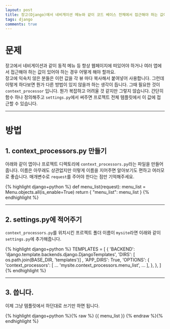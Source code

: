 ```yaml
---
layout: post
title: 장고(Django)에서 네비게이션 메뉴와 같이 코드 베이스 전체에서 접근해야 하는 값이 있다면 어떻게 해야 할까요?
tags: django
comments: true
---
```


# 문제

장고에서 네비게이션과 같이 동적 메뉴 등 항상 웹페이지에 떠있어야 하거나 여러 앱에서 접근해야 하는 값이 있어야 하는 경우 어떻게 해야 할까요.  
장고에 익숙치 않은 분들은 이런 값을 각 뷰 마다 복사해서 붙여넣어 사용합니다. 그런데 이렇게 하다보면 뭔가 다른 방법이 있지 않을까 하는 생각이 듭니다. 그때 필요한 것이 `context_processor` 입니다. 뭔가 복잡하고 어려울 것 같지만 그렇지 않습니다. 간단히 함수 하나 정의해주고 `settings.py`에서 써주면 프로젝트 전체 템플릿에서 이 값에 접근할 수 있습니다.  

---

# 방법

## 1. context_processors.py 만들기
아래와 같이 앱이나 프로젝트 디렉토리에 `context_processors.py`라는 파일을 만들어줍니다. 이름은 아무래도 상관없지만 이렇게 이름을 지어주면 알아보기도 편하고 여러모로 좋습니다. 매개변수로 `request`를 주어야 한다는 점만 기억해주세요.  

{% highlight django+python %}
def menu_list(request):
    menu_list = Menu.objects.all(is_enable=True)
    return {
        "menu_list": menu_list
    }
{% endhighlight %}

---

## 2. settings.py에 적어주기  
`context_processors.py`를 위치시킨 프르젝트 폴더 이름이 `mysite`라면 이래와 같이 `settings.py`에 추가해줍니다.  

{% highlight django+python %}
TEMPLATES = [
    {
        'BACKEND': 'django.template.backends.django.DjangoTemplates',
        'DIRS': [
            os.path.join(BASE_DIR, 'templates')]
        ,
        'APP_DIRS': True,
        'OPTIONS': {
            'context_processors': [
                ...
                'mysite.context_processors.menu_list',
                ...
            ],
        },
    },
]
{% endhighlight %}

---

## 3. 씁니다.
이제 그냥 템플릿에서 하던대로 쓰기만 하면 됩니다.  

{% highlight django+python %}{% raw %}
{{ menu_list }}
{% endraw %}{% endhighlight %}
  